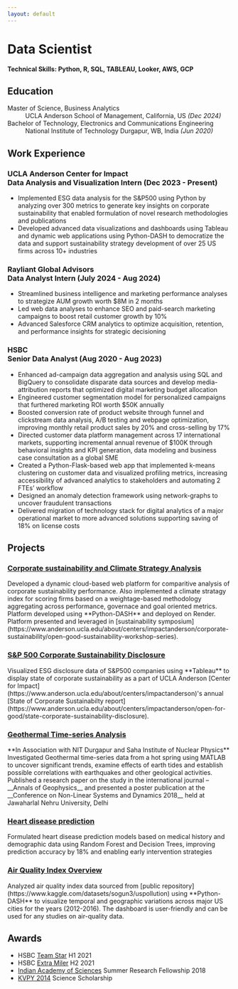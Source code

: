 ```yaml
---
layout: default
---
```


# Data Scientist

**Technical Skills: Python, R, SQL, TABLEAU, Looker, AWS, GCP**

## Education
<dl>
<dt>Master of Science, Business Analytics</dt>
<dd>UCLA Anderson School of Management, California, US <i>(Dec 2024)</i></dd>
<dt>Bachelor of Technology, Electronics and Communications Engineering</dt>
<dd>National Institute of Technology Durgapur, WB, India <i>(Jun 2020)</i></dd>
</dl>

## Work Experience

### UCLA Anderson Center for Impact <br> Data Analysis and Visualization Intern (Dec 2023 - Present)

* Implemented ESG data analysis for the S&P500 using Python by analyzing over 300 metrics to generate key insights on corporate sustainability that enabled formulation of novel research methodologies and publications
* Developed advanced data visualizations and dashboards using Tableau and dynamic web applications using Python-DASH to democratize the data and support sustainability strategy development of over 25 US firms across 10+ industries


### Rayliant Global Advisors <br> Data Analyst Intern (July 2024 - Aug 2024)
* Streamlined business intelligence and marketing performance analyses to strategize AUM growth worth $8M in 2 months 
* Led web data analyses to enhance SEO and paid-search marketing campaigns to boost retail customer growth by 10%
* Advanced Salesforce CRM analytics to optimize acquisition, retention, and performance insights for strategic decisioning


### HSBC <br> Senior Data Analyst (Aug 2020 - Aug 2023)
* Enhanced ad-campaign data aggregation and analysis using SQL and BigQuery to consolidate disparate data sources and develop media-attribution reports that optimized digital marketing budget allocation
* Engineered customer segmentation model for personalized campaigns that furthered marketing ROI worth $50K annually
* Boosted conversion rate of product website through funnel and clickstream data analysis, A/B testing and webpage optimization, improving monthly retail product sales by 20% and cross-selling by 17%
* Directed customer data platform management across 17 international markets, supporting incremental annual revenue of $100K through behavioral insights and KPI generation, data modeling and business case consultation as a global SME
* Created a Python-Flask-based web app that implemented k-means clustering on customer data and visualized profiling metrics, increasing accessibility of advanced analytics to stakeholders and automating 2 FTEs’ workflow 
* Designed an anomaly detection framework using network-graphs to uncover fraudulent transactions
* Delivered migration of technology stack for digital analytics of a major operational market to more advanced solutions supporting saving of 18% on license costs

## Projects

<h3><a href="https://uclacfiofg.onrender.com/" target="_blank" rel="noopener noreferrer">Corporate sustainability and Climate Strategy Analysis</a></h3>
Developed a dynamic cloud-based web platform for comparitive analysis of corporate sustainability performance. Also implemented a climate stratagy index for scoring firms based on a weightage-based methodology aggregating across performance, governace and goal oriented metrics. Platform developed using **Python-DASH** and deployed on Render. Platform presented and leveraged in [sustainability symposium](https://www.anderson.ucla.edu/about/centers/impactanderson/corporate-sustainability/open-good-sustainability-workshop-series).

<h3><a href="https://public.tableau.com/views/OFGCSD/Dashboard1?:language=en-US&publish=yes&:sid=&:display_count=n&:origin=viz_share_link" target="_blank" rel="noopener noreferrer">S&P 500 Corporate Sustainability Disclosure</a></h3>
Visualized ESG disclosure data of S&P500 companies using **Tableau** to display state of corporate sustainability as a part of UCLA Anderson [Center for Impact](https://www.anderson.ucla.edu/about/centers/impactanderson)'s annual [State of Corporate Sustainabilty report](https://www.anderson.ucla.edu/about/centers/impactanderson/open-for-good/state-corporate-sustainability-disclosure).

<h3><a href="https://www.annalsofgeophysics.eu/index.php/annals/article/view/8174" target="_blank" rel="noopener noreferrer">Geothermal Time-series Analysis</a></h3>
**In Association with NIT Durgapur and Saha Institute of Nuclear Physics**
Investigated Geothermal time-series data from a hot spring using MATLAB to uncover significant trends, examine effects of earth tides and establish possible correlations with earthquakes and other geological activities. Published a research paper on the study in the international journal – __Annals of Geophysics__ and presented a poster publication at the __Conference on Non-Linear Systems and Dynamics 2018__ held at Jawaharlal Nehru University, Delhi

<h3><a href="https://github.com/nimagna-hazra/Heart-disease-detection" target="_blank" rel="noopener noreferrer">Heart disease prediction</a></h3>
Formulated heart disease prediction models based on medical history and demographic data using Random Forest and Decision Trees, improving prediction accuracy by 18% and enabling early intervention strategies


<h3><a href="https://air-quality-index-dash.onrender.com/" target="_blank" rel="noopener noreferrer">Air Quality Index Overview</a></h3>
Analyzed air quality index data sourced from [public repository](https://www.kaggle.com/datasets/sogun3/uspollution) using **Python-DASH** to visualize temporal and geographic variations across major US cities for the years (2012-2016). The dashboard is user-friendly and can be used for any studies on air-quality data.



## Awards
* HSBC [Team Star](https://drive.google.com/file/d/1dV3L6g_fxp8hNS84IcebqKdBJRGBBQ7E/view) H1 2021
* HSBC [Extra Miler](https://drive.google.com/file/d/1PZTfLsbASXe-vyHg9oZf5WWIu-ifFr9Z/view) H2 2021
* [Indian Academy of Sciences](https://www.ias.ac.in/) Summer Research Fellowship 2018
* [KVPY 2014](https://dst.gov.in/scientific-programmes/scientific-engineering-research/kishore-vaigyanik-protsahan-yojana-kvpy) Science Scholarship
